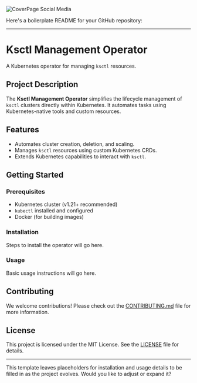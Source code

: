 ![CoverPage Social Media](./asserts/img/cover.svg)

Here's a boilerplate README for your GitHub repository:  

---

# Ksctl Management Operator

A Kubernetes operator for managing `ksctl` resources.

## Project Description

The **Ksctl Management Operator** simplifies the lifecycle management of `ksctl` clusters directly within Kubernetes. It automates tasks using Kubernetes-native tools and custom resources.

## Features

- Automates cluster creation, deletion, and scaling.
- Manages `ksctl` resources using custom Kubernetes CRDs.
- Extends Kubernetes capabilities to interact with `ksctl`.

## Getting Started

### Prerequisites

- Kubernetes cluster (v1.21+ recommended)
- `kubectl` installed and configured
- Docker (for building images)

### Installation

Steps to install the operator will go here.

### Usage

Basic usage instructions will go here.

## Contributing

We welcome contributions! Please check out the [CONTRIBUTING.md](CONTRIBUTING.md) file for more information.

## License

This project is licensed under the MIT License. See the [LICENSE](LICENSE) file for details.

---

This template leaves placeholders for installation and usage details to be filled in as the project evolves. Would you like to adjust or expand it?

